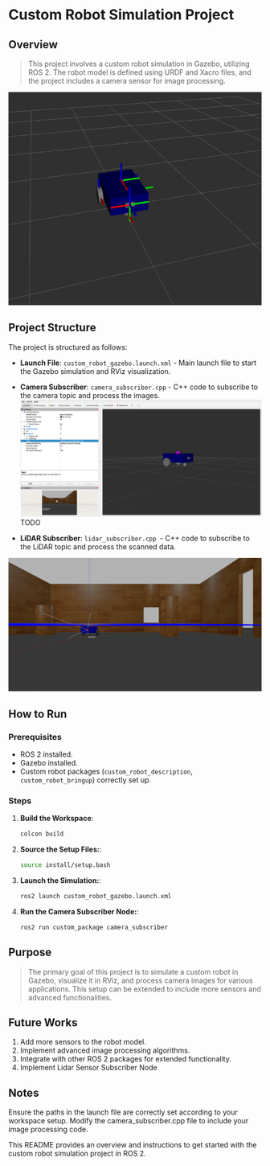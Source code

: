 # Custom Robot Simulation Project

## Overview

> This project involves a custom robot simulation in Gazebo, utilizing ROS 2. The robot model is defined using URDF and Xacro files, and the project includes a camera sensor for image processing.

![Project Structure Image](/images/rviz.png)

## Project Structure

The project is structured as follows:

- **Launch File**: `custom_robot_gazebo.launch.xml` - Main launch file to start the Gazebo simulation and RViz visualization.

- **Camera Subscriber**: `camera_subscriber.cpp` - C++ code to subscribe to the camera topic and process the images.
  ![Camera Structure Image](/images/camera.png)
  TODO

- **LiDAR Subscriber**: `lidar_subscriber.cpp `- C++ code to subscribe to the LiDAR topic and process the scanned data.

![gazebo.png](/images/gazebo.png)

## How to Run

### Prerequisites

- ROS 2 installed.
- Gazebo installed.
- Custom robot packages (`custom_robot_description`, `custom_robot_bringup`) correctly set up.

### Steps

1. **Build the Workspace**:

   ```sh
   colcon build
   ```

2. **Source the Setup Files:**:
   ```sh
   source install/setup.bash
   ```
3. **Launch the Simulation:**:
   ```sh
   ros2 launch custom_robot_gazebo.launch.xml
   ```
4. **Run the Camera Subscriber Node:**:
   ```sh
   ros2 run custom_package camera_subscriber
   ```

## Purpose

> The primary goal of this project is to simulate a custom robot in Gazebo, visualize it in RViz, and process camera images for various applications. This setup can be extended to include more sensors and advanced functionalities.

## Future Works

>

1.  Add more sensors to the robot model.
2.  Implement advanced image processing algorithms.
3.  Integrate with other ROS 2 packages for extended functionality.
4.  Implement Lidar Sensor Subscriber Node

## Notes

Ensure the paths in the launch file are correctly set according to your workspace setup.
Modify the camera_subscriber.cpp file to include your image processing code.

This README provides an overview and instructions to get started with the custom robot simulation project in ROS 2.
